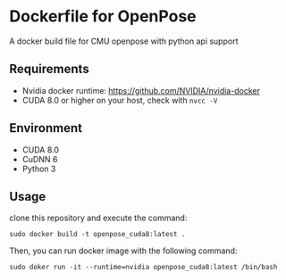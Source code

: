 # Dockerfile for OpenPose
A docker build file for CMU openpose with python api support


## Requirements
- Nvidia docker runtime: https://github.com/NVIDIA/nvidia-docker
- CUDA 8.0 or higher on your host, check with `nvcc -V`

## Environment

- CUDA 8.0
- CuDNN 6
- Python 3

## Usage

clone this repository and execute the command:

``
sudo docker build -t openpose_cuda8:latest .
``

Then, you can run docker image with the following command:

``
sudo doker run -it --runtime=nvidia openpose_cuda8:latest /bin/bash
``